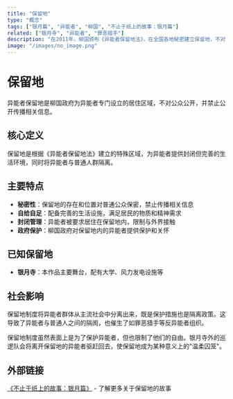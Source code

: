 ```yaml
---
title: "保留地"
type: "概念"
tags: ["银月篇", "异能者", "柳国", "不止于纸上的故事：银月篇"]
related: ["银月寺", "异能者", "罪恶猎手"]
description: "在2011年，柳国颁布《异能者保留地法》，在全国各地秘密建立保留地，不对公众公开，也禁止公众公开传播保留地信息。"
image: "/images/no_image.png"
---
```

# 保留地

异能者保留地是柳国政府为异能者专门设立的居住区域，不对公众公开，并禁止公开传播相关信息。

## 核心定义

保留地是根据《异能者保留地法》建立的特殊区域，为异能者提供封闭但完善的生活环境，同时将异能者与普通人群隔离。

## 主要特点

- **秘密性**：保留地的存在和位置对普通公众保密，禁止传播相关信息
- **自给自足**：配备完善的生活设施，满足居民的物质和精神需求
- **封闭管理**：异能者被要求居住在保留地内，限制与外界接触
- **政府保护**：柳国政府对保留地内的异能者提供保护和关怀

## 已知保留地

- **银月寺**：本作品主要舞台，配有大学、风力发电设施等

## 社会影响

保留地制度将异能者群体从主流社会中分离出来，既是保护措施也是隔离政策。这导致了异能者与普通人之间的隔阂，也催生了如罪恶猎手等反异能者组织。

<div class="spoiler" data-source="《不止于纸上的故事：银月篇》">
保留地制度虽然表面上是为了保护异能者，但也限制了他们的自由。银月寺外的巡逻队会将离开保留地的异能者驱赶回去，使保留地成为某种意义上的"温柔囚笼"。
</div>

## 外部链接

[《不止于纸上的故事：银月篇》](https://tobenot.itch.io/beyond-books) - 了解更多关于保留地的故事 